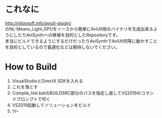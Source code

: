 # これなに  
http://nilposoft.info/aviutl-plugin/  
のNL-Means_Light_GPUをソースから簡単にAviUtl用のバイナリを生成出来るようにしたりAviSynthへの移植を目的としたRepositoryです。  
本当にビルドできるようにするだけだったりAviSynthでAviUtl同等に動かすことを目的としているので最適化などは期待しないでください。  

# How to Build  
  
1. VisualStudioとDirectX SDKを入れる  
2. これを落とす  
3. Compile_hlsl.batのBUILDSRC部分のパスを指定し直してVS2019のコマンドプロンプトで叩く
4. VS2019起動してソリューションをビルド  
5. ｳﾏｰ  
